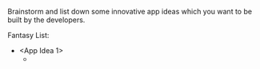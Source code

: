 Brainstorm and list down some innovative app ideas which you want to be built by the developers.

Fantasy List:
- <App Idea 1>
  - <Description>

